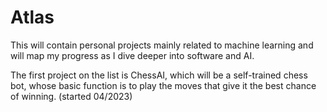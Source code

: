 # Atlas
This will contain personal projects mainly related to machine learning and will map my progress as I dive deeper into software and AI.

The first project on the list is ChessAI, which will be a self-trained chess bot, whose basic function is to play the moves that give it the best chance of winning. (started 04/2023)
